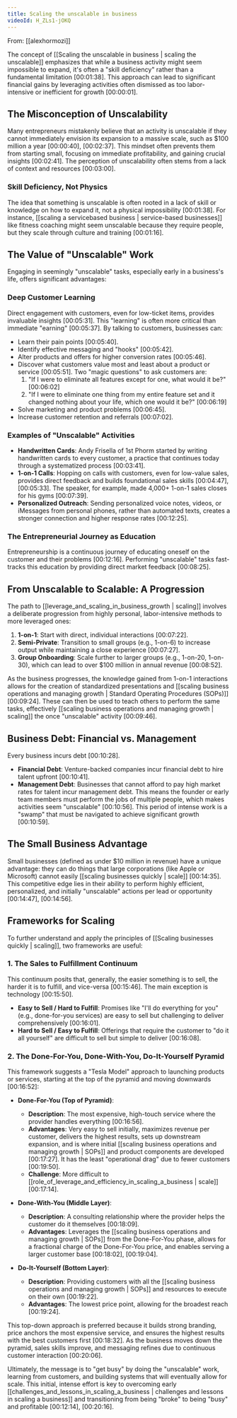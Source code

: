 ```yaml
---
title: Scaling the unscalable in business
videoId: H_ZLs1-jOKQ
---
```


From: [[alexhormozi]] <br/> 

The concept of [[Scaling the unscalable in business | scaling the unscalable]] emphasizes that while a business activity might seem impossible to expand, it's often a "skill deficiency" rather than a fundamental limitation <a class="yt-timestamp" data-t="00:01:38">[00:01:38]</a>. This approach can lead to significant financial gains by leveraging activities often dismissed as too labor-intensive or inefficient for growth <a class="yt-timestamp" data-t="00:00:01">[00:00:01]</a>.

## The Misconception of Unscalability

Many entrepreneurs mistakenly believe that an activity is unscalable if they cannot immediately envision its expansion to a massive scale, such as $100 million a year <a class="yt-timestamp" data-t="00:00:40">[00:00:40]</a>, <a class="yt-timestamp" data-t="00:02:37">[00:02:37]</a>. This mindset often prevents them from starting small, focusing on immediate profitability, and gaining crucial insights <a class="yt-timestamp" data-t="00:02:41">[00:02:41]</a>. The perception of unscalability often stems from a lack of context and resources <a class="yt-timestamp" data-t="00:03:00">[00:03:00]</a>.

### Skill Deficiency, Not Physics

The idea that something is unscalable is often rooted in a lack of skill or knowledge on how to expand it, not a physical impossibility <a class="yt-timestamp" data-t="00:01:38">[00:01:38]</a>. For instance, [[scaling a servicebased business | service-based businesses]] like fitness coaching might seem unscalable because they require people, but they scale through culture and training <a class="yt-timestamp" data-t="00:01:16">[00:01:16]</a>.

## The Value of "Unscalable" Work

Engaging in seemingly "unscalable" tasks, especially early in a business's life, offers significant advantages:

### Deep Customer Learning
Direct engagement with customers, even for low-ticket items, provides invaluable insights <a class="yt-timestamp" data-t="00:05:31">[00:05:31]</a>. This "learning" is often more critical than immediate "earning" <a class="yt-timestamp" data-t="00:05:37">[00:05:37]</a>. By talking to customers, businesses can:
*   Learn their pain points <a class="yt-timestamp" data-t="00:05:40">[00:05:40]</a>.
*   Identify effective messaging and "hooks" <a class="yt-timestamp" data-t="00:05:42">[00:05:42]</a>.
*   Alter products and offers for higher conversion rates <a class="yt-timestamp" data-t="00:05:46">[00:05:46]</a>.
*   Discover what customers value most and least about a product or service <a class="yt-timestamp" data-t="00:05:51">[00:05:51]</a>. Two "magic questions" to ask customers are:
    1.  "If I were to eliminate all features except for one, what would it be?" <a class="yt-timestamp" data-t="00:05:56">[00:06:02]</a>
    2.  "If I were to eliminate one thing from my entire feature set and it changed nothing about your life, which one would it be?" <a class="yt-timestamp" data-t="00:06:13">[00:06:19]</a>
*   Solve marketing and product problems <a class="yt-timestamp" data-t="00:06:42">[00:06:45]</a>.
*   Increase customer retention and referrals <a class="yt-timestamp" data-t="00:07:01">[00:07:02]</a>.

### Examples of "Unscalable" Activities
*   **Handwritten Cards**: Andy Frisella of 1st Phorm started by writing handwritten cards to every customer, a practice that continues today through a systematized process <a class="yt-timestamp" data-t="00:03:16">[00:03:41]</a>.
*   **1-on-1 Calls**: Hopping on calls with customers, even for low-value sales, provides direct feedback and builds foundational sales skills <a class="yt-timestamp" data-t="00:04:45">[00:04:47]</a>, <a class="yt-timestamp" data-t="00:05:29">[00:05:33]</a>. The speaker, for example, made 4,000+ 1-on-1 sales closes for his gyms <a class="yt-timestamp" data-t="00:07:34">[00:07:39]</a>.
*   **Personalized Outreach**: Sending personalized voice notes, videos, or iMessages from personal phones, rather than automated texts, creates a stronger connection and higher response rates <a class="yt-timestamp" data-t="00:12:13">[00:12:25]</a>.

### The Entrepreneurial Journey as Education
Entrepreneurship is a continuous journey of educating oneself on the customer and their problems <a class="yt-timestamp" data-t="00:12:12">[00:12:16]</a>. Performing "unscalable" tasks fast-tracks this education by providing direct market feedback <a class="yt-timestamp" data-t="00:08:18">[00:08:25]</a>.

## From Unscalable to Scalable: A Progression

The path to [[leverage_and_scaling_in_business_growth | scaling]] involves a deliberate progression from highly personal, labor-intensive methods to more leveraged ones:
1.  **1-on-1**: Start with direct, individual interactions <a class="yt-timestamp" data-t="00:07:19">[00:07:22]</a>.
2.  **Semi-Private**: Transition to small groups (e.g., 1-on-6) to increase output while maintaining a close experience <a class="yt-timestamp" data-t="00:07:22">[00:07:27]</a>.
3.  **Group Onboarding**: Scale further to larger groups (e.g., 1-on-20, 1-on-30), which can lead to over $100 million in annual revenue <a class="yt-timestamp" data-t="00:08:44">[00:08:52]</a>.

As the business progresses, the knowledge gained from 1-on-1 interactions allows for the creation of standardized presentations and [[scaling business operations and managing growth | Standard Operating Procedures (SOPs)]] <a class="yt-timestamp" data-t="00:09:17">[00:09:24]</a>. These can then be used to teach others to perform the same tasks, effectively [[scaling business operations and managing growth | scaling]] the once "unscalable" activity <a class="yt-timestamp" data-t="00:09:41">[00:09:46]</a>.

## Business Debt: Financial vs. Management

Every business incurs debt <a class="yt-timestamp" data-t="00:10:28">[00:10:28]</a>.
*   **Financial Debt**: Venture-backed companies incur financial debt to hire talent upfront <a class="yt-timestamp" data-t="00:10:33">[00:10:41]</a>.
*   **Management Debt**: Businesses that cannot afford to pay high market rates for talent incur management debt. This means the founder or early team members must perform the jobs of multiple people, which makes activities seem "unscalable" <a class="yt-timestamp" data-t="00:10:46">[00:10:56]</a>. This period of intense work is a "swamp" that must be navigated to achieve significant growth <a class="yt-timestamp" data-t="00:10:58">[00:10:59]</a>.

## The Small Business Advantage

Small businesses (defined as under $10 million in revenue) have a unique advantage: they can do things that large corporations (like Apple or Microsoft) cannot easily [[scaling businesses quickly | scale]] <a class="yt-timestamp" data-t="00:14:18">[00:14:35]</a>. This competitive edge lies in their ability to perform highly efficient, personalized, and initially "unscalable" actions per lead or opportunity <a class="yt-timestamp" data-t="00:14:38">[00:14:47]</a>, <a class="yt-timestamp" data-t="00:14:52">[00:14:56]</a>.

## Frameworks for Scaling

To further understand and apply the principles of [[Scaling businesses quickly | scaling]], two frameworks are useful:

### 1. The Sales to Fulfillment Continuum
This continuum posits that, generally, the easier something is to sell, the harder it is to fulfill, and vice-versa <a class="yt-timestamp" data-t="00:15:36">[00:15:46]</a>. The main exception is technology <a class="yt-timestamp" data-t="00:15:48">[00:15:50]</a>.
*   **Easy to Sell / Hard to Fulfill**: Promises like "I'll do everything for you" (e.g., done-for-you services) are easy to sell but challenging to deliver comprehensively <a class="yt-timestamp" data-t="00:15:55">[00:16:01]</a>.
*   **Hard to Sell / Easy to Fulfill**: Offerings that require the customer to "do it all yourself" are difficult to sell but simple to deliver <a class="yt-timestamp" data-t="00:16:03">[00:16:08]</a>.

### 2. The Done-For-You, Done-With-You, Do-It-Yourself Pyramid
This framework suggests a "Tesla Model" approach to launching products or services, starting at the top of the pyramid and moving downwards <a class="yt-timestamp" data-t="00:16:47">[00:16:52]</a>:

*   **Done-For-You (Top of Pyramid)**:
    *   **Description**: The most expensive, high-touch service where the provider handles everything <a class="yt-timestamp" data-t="00:16:52">[00:16:56]</a>.
    *   **Advantages**: Very easy to sell initially, maximizes revenue per customer, delivers the highest results, sets up downstream expansion, and is where initial [[scaling business operations and managing growth | SOPs]] and product components are developed <a class="yt-timestamp" data-t="00:17:00">[00:17:27]</a>. It has the least "operational drag" due to fewer customers <a class="yt-timestamp" data-t="00:19:46">[00:19:50]</a>.
    *   **Challenge**: More difficult to [[role_of_leverage_and_efficiency_in_scaling_a_business | scale]] <a class="yt-timestamp" data-t="00:17:12">[00:17:14]</a>.

*   **Done-With-You (Middle Layer)**:
    *   **Description**: A consulting relationship where the provider helps the customer do it themselves <a class="yt-timestamp" data-t="00:18:03">[00:18:09]</a>.
    *   **Advantages**: Leverages the [[scaling business operations and managing growth | SOPs]] from the Done-For-You phase, allows for a fractional charge of the Done-For-You price, and enables serving a larger customer base <a class="yt-timestamp" data-t="00:17:51">[00:18:02]</a>, <a class="yt-timestamp" data-t="00:19:00">[00:19:04]</a>.

*   **Do-It-Yourself (Bottom Layer)**:
    *   **Description**: Providing customers with all the [[scaling business operations and managing growth | SOPs]] and resources to execute on their own <a class="yt-timestamp" data-t="00:19:17">[00:19:22]</a>.
    *   **Advantages**: The lowest price point, allowing for the broadest reach <a class="yt-timestamp" data-t="00:19:22">[00:19:24]</a>.

This top-down approach is preferred because it builds strong branding, price anchors the most expensive service, and ensures the highest results with the best customers first <a class="yt-timestamp" data-t="00:18:24">[00:18:32]</a>. As the business moves down the pyramid, sales skills improve, and messaging refines due to continuous customer interaction <a class="yt-timestamp" data-t="00:19:56">[00:20:06]</a>.

Ultimately, the message is to "get busy" by doing the "unscalable" work, learning from customers, and building systems that will eventually allow for scale. This initial, intense effort is key to overcoming early [[challenges_and_lessons_in_scaling_a_business | challenges and lessons in scaling a business]] and transitioning from being "broke" to being "busy" and profitable <a class="yt-timestamp" data-t="00:12:12">[00:12:14]</a>, <a class="yt-timestamp" data-t="00:20:12">[00:20:16]</a>.